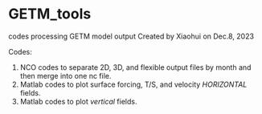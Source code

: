 # GETM_tools
codes processing GETM model output
Created by Xiaohui on Dec.8, 2023

Codes:
1. NCO codes to separate 2D, 3D, and flexible output files by month and then merge into one nc file.
2. Matlab codes to plot surface forcing, T/S, and velocity *HORIZONTAL* fields.
3. Matlab codes to plot *vertical* fields.
